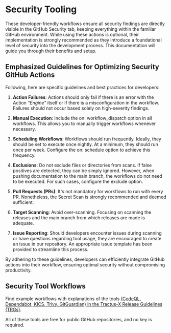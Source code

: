 # Security Tooling

These developer-friendly workflows ensure all security findings are directly visible in the GitHub Security tab, keeping everything within the familiar GitHub environment. While using these actions is optional, their implementation is strongly recommended as they introduce a foundational level of security into the development process. This documentation will guide you through their benefits and setup.

## Emphasized Guidelines for Optimizing Security GitHub Actions

Following, here are specific guidelines and best practices for developers:

1. **Action Failures**: Actions should only fail if there is an error with the Action _"Engine"_ itself or if there is a misconfiguration in the workflow. Failures should not occur based solely on high-severity findings.

2. **Manual Execution**: Include the on: workflow_dispatch option in all workflows. This allows you to manually trigger workflows whenever necessary.

3. **Scheduling Workflows**: Workflows should run frequently. Ideally, they should be set to execute once nightly. At a minimum, they should run once per week. Configure the on: schedule option to achieve this frequency.

4. **Exclusions**: Do not exclude files or directories from scans. If false positives are detected, they can be simply ignored. However, when pushing documentation to the main branch, the workflows do not need to be executed. For such cases, configure the exclude option.

5. **Pull Requests (PRs)**: It's not mandatory for workflows to run with every PR. Nonetheless, the Secret Scan is strongly recommended and deemed sufficient.

6. **Target Scanning**: Avoid over-scanning. Focusing on scanning the releases and the main branch from which releases are made is adequate.

7. **Issue Reporting**: Should developers encounter issues during scanning or have questions regarding tool usage, they are encouraged to create an issue in our repository. An appropriate issue template has been provided to streamline this process.

By adhering to these guidelines, developers can efficiently integrate GitHub actions into their workflow, ensuring optimal security without compromising productivity. 

## Security Tool Workflows

Find example workflows with explanations of the tools [(CodeQL, Dependabot, KICS, Trivy, GitGuardian) in the Tractus-X Release Guidelines (TRGs)](https://eclipse-tractusx.github.io/docs/release).

All of these tools are free for public GitHub repositories, and no key is required.

